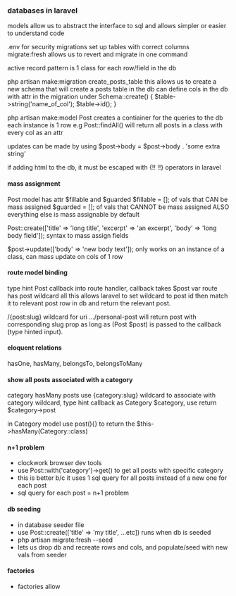 ### databases in laravel

models allow us to abstract the interface to sql and allows simpler or easier to understand code

.env for security
migrations set up tables with correct columns
migrate:fresh allows us to revert and migrate in one command

active record pattern is 1 class for each row/field in the db

php artisan make:migration create_posts_table
this allows us to create a new schema that will create a posts table in the db
can define cols in the db with attr in the migration under
Schema::create() {
$table->string('name_of_col');
$table->id();
}

php artisan make:model Post
creates a contiainer for the queries to the db
each instance is 1 row
e.g Post::findAll() will return all posts in a class with every col as an attr

updates can be made by using
$post->body = $post->body . 'some extra string'

if adding html to the db, it must be escaped with {!! !!} operators in laravel

#### mass assignment

Post model has attr $fillable and $guarded
$fillable = []; of vals that CAN be mass assigned
$guarded = []; of vals that CANNOT be mass assigned ALSO everything else is mass assignable by default

Post::create(['title' => 'long title', 'excerpt' => 'an excerpt', 'body' => 'long body field']);
syntax to mass assign fields

$post->update(['body' => 'new body text']);
only works on an instance of a class,
can mass update on cols of 1 row

#### route model binding

type hint Post callback into route handler,
callback takes $post var
route has post wildcard
all this allows laravel to set wildcard to post id then match it to relevant post row in db and return the relevant post.

/{post:slug} wildcard
for uri .../personal-post will return post with corresponding slug prop
as long as (Post $post) is passed to the callback (type hinted input).

#### eloquent relations

hasOne, hasMany, belongsTo, belongsToMany

#### show all posts associated with a category

category hasMany posts
use {category:slug} wildcard to associate with category wildcard,
type hint callback as Category $category,
use return $category->post

in Category model use post(){} to return the $this->hasMany(Category::class)

#### n+1 problem

-   clockwork browser dev tools
-   use Post::with('category')->get() to get all posts with specific category
-   this is better b/c it uses 1 sql query for all posts instead of a new one for each post
-   sql query for each post = n+1 problem

#### db seeding

-   in database seeder file
-   use Post::create(['title' => 'my title', ...etc]) runs when db is seeded
-   php artisan migrate:fresh --seed
-   lets us drop db and recreate rows and cols, and populate/seed with new vals from seeder

#### factories

-   factories allow
